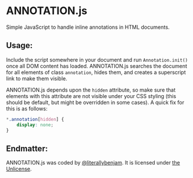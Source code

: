 # ANNOTATION.js

Simple JavaScript to handle inline annotations in HTML documents.

## Usage:

Include the script somewhere in your document and run `Annotation.init()` once all DOM content has loaded. ANNOTATION.js searches the document for all elements of class `annotation`, hides them, and creates a superscript link to make them visible.

ANNOTATION.js depends upon the `hidden` attribute, so make sure that elements with this attribute are not visible under your CSS styling (this should be default, but might be overridden in some cases). A quick fix for this is as follows:

```css
*.annotation[hidden] {
    display: none;
}
```

## Endmatter:

ANNOTATION.js was coded by [@literallybenjam](https://twitter.com/literallybenjam). It is licensed under [the Unlicense](http://unlicense.org/UNLICENSE).
